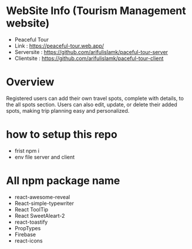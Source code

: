 # WebSite Info (Tourism Management website)
*  Peaceful Tour
*  Link : https://peaceful-tour.web.app/ 
*  Serversite : https://github.com/arifulislamk/paceful-tour-server
*  Clientsite : https://github.com/arifulislamk/paceful-tour-client

# Overview
Registered users can add their own travel spots, complete with details, to the all spots section. Users can also edit, update, or delete their added spots, making trip planning easy and personalized.

# how to setup this repo
- frist npm i
- env file server and client

#  All npm package name
- react-awesome-reveal 
- React-simple-typewriter 
- React ToolTip
- React SweetAleart-2 
- react-toastify
- PropTypes
- Firebase
- react-icons
